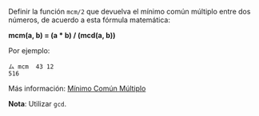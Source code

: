 Definir la función ```mcm/2``` que devuelva el mínimo común múltiplo entre dos números,
de acuerdo a esta fórmula matemática: 

**mcm(a, b) = (a * b) / (mcd(a, b))**

Por ejemplo:

```
ム mcm  43 12
516
```


Más información: [Mínimo Común Múltiplo](http://es.wikipedia.org/wiki/M%C3%ADnimo_com%C3%BAn_m%C3%BAltiplo)

**Nota**: Utilizar ```gcd```.
